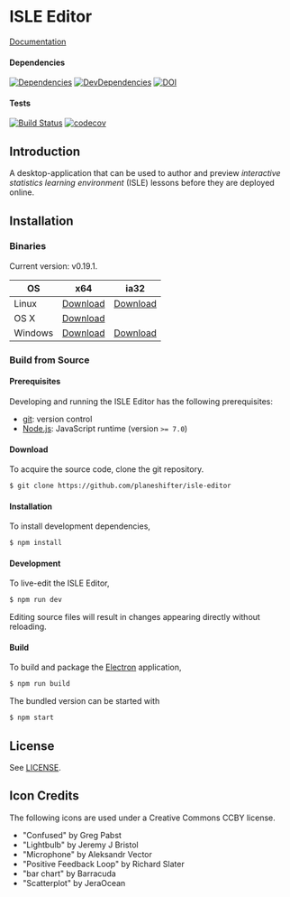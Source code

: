 # ISLE Editor

[Documentation][docs]

#### Dependencies

[![Dependencies][dependencies-image]][dependencies-url] 
[![DevDependencies][dev-dependencies-image]][dev-dependencies-url]
[![DOI](https://zenodo.org/badge/61614893.svg)](https://zenodo.org/badge/latestdoi/61614893)

#### Tests

[![Build Status](https://travis-ci.org/Planeshifter/isle-editor.svg?branch=master)](https://travis-ci.org/Planeshifter/isle-editor)
[![codecov](https://codecov.io/gh/Planeshifter/isle-editor/branch/master/graph/badge.svg)](https://codecov.io/gh/Planeshifter/isle-editor)

## Introduction

A desktop-application that can be used to author and preview *interactive statistics learning environment* (ISLE) lessons before they are deployed online.

## Installation

### Binaries

Current version: v0.19.1.

| OS      | x64 | ia32 |
| ------- | --- | --- |
| Linux   | [Download][linux-x64] | [Download][linux-ia32] |
| OS X    | [Download][darwin-x64] |  |
| Windows | [Download][win32-x64] | [Download][win32-ia32] |

### Build from Source

#### Prerequisites

Developing and running the ISLE Editor has the following prerequisites:

* [git][git]: version control
* [Node.js][node-js]: JavaScript runtime (version `>= 7.0`)


#### Download

To acquire the source code, clone the git repository.

``` bash
$ git clone https://github.com/planeshifter/isle-editor
```

#### Installation

To install development dependencies,

``` bash
$ npm install
```

#### Development

To live-edit the ISLE Editor,

``` bash
$ npm run dev
```

Editing source files will result in changes appearing directly without reloading.

#### Build

To build and package the [Electron][electron] application,

``` bash
$ npm run build
```

The bundled version can be started with

``` bash
$ npm start
```

## License

See [LICENSE][license].

## Icon Credits

The following icons are used under a Creative Commons CCBY license.

- "Confused" by Greg Pabst
- "Lightbulb" by Jeremy J Bristol
- "Microphone" by Aleksandr Vector
- "Positive Feedback Loop" by Richard Slater
- "bar chart" by Barracuda
- "Scatterplot" by JeraOcean

[electron]: http://electron.atom.io/
[git]: http://git-scm.com/
[license]: https://raw.githubusercontent.com/Planeshifter/isle-editor/master/LICENSE.md
[node-js]: https://nodejs.org/en/
[darwin-x64]: https://github.com/Planeshifter/isle-editor/releases/download/v0.19.1/ISLE.Editor-darwin-x64.zip
[linux-x64]: https://github.com/Planeshifter/isle-editor/releases/download/v0.19.1/ISLE.Editor-linux-x64.zip
[linux-ia32]: https://github.com/Planeshifter/isle-editor/releases/download/v0.19.1/ISLE.Editor-linux-ia32.zip
[win32-ia32]: https://github.com/Planeshifter/isle-editor/releases/download/v0.19.1/ISLE.Editor-win32-ia32.zip
[win32-x64]: https://github.com/Planeshifter/isle-editor/releases/download/v0.19.1/ISLE.Editor-win32-x64.zip

[dependencies-image]: https://img.shields.io/david/planeshifter/isle-editor/master.svg
[dependencies-url]: https://david-dm.org/planeshifter/isle-editor/master

[dev-dependencies-image]: https://img.shields.io/david/dev/planeshifter/isle-editor/master.svg
[dev-dependencies-url]: https://david-dm.org/planeshifter/isle-editor/master#info=devDependencies

[docs]: http://isledocs.com/
